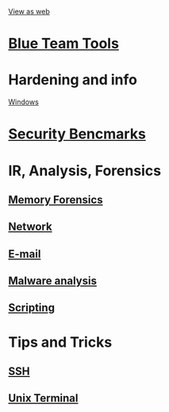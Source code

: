 [View as web](https://hrunkaru.github.io/)

# [Blue Team Tools](bluetools/links.md)

# Hardening and info
[Windows](bluetools/windows.md)

# [Security Bencmarks](SecBenchmark/links.md)

# IR, Analysis, Forensics
## [Memory Forensics](IRAnalysis/MemForensics.md)
## [Network](IRAnalysis/network)
## [E-mail](IRAnalysis/email)
## [Malware analysis](IRAnalysis/Malware.md)
## [Scripting](IRAnalysis/Scripting.md)



# Tips and Tricks
## [SSH](tipstricks/ssh.md)
## [Unix Terminal](tipstricks/unix_terminal.md)
